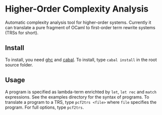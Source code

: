 Higher-Order Complexity Analysis
================================

Automatic complexity analysis tool for higher-order systems.
Currently it can translate a pure fragment of OCaml to first-order 
term rewrite systems (TRSs for short). 

Install
-------
To install, you need [ghc](http://www.haskell.org/ghc/) and 
[cabal](http://www.haskell.org/cabal/). 
To install, type `cabal install` in the root source folder.

Usage
-----
A program is specified as lambda-term enrichted by `let`, 
`let rec` and `match` expressions. 
See the examples directory for the syntax of programs.
To translate a program to a TRS, type `pcf2trs <file>`
where `file` specifies the program. For full options, type `pcf2trs`.
